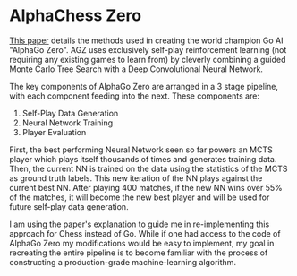 # AlphaChess Zero

[This paper](https://www.nature.com/articles/nature24270.epdf?author_access_token=VJXbVjaSHxFoctQQ4p2k4tRgN0jAjWel9jnR3ZoTv0PVW4gB86EEpGqTRDtpIz-2rmo8-KG06gqVobU5NSCFeHILHcVFUeMsbvwS-lxjqQGg98faovwjxeTUgZAUMnRQ) details the methods used in creating the world champion Go AI 
"AlphaGo Zero".  AGZ uses exclusively self-play reinforcement learning (not
requiring any existing games to learn from) by cleverly combining a guided 
Monte Carlo Tree Search with a Deep Convolutional Neural Network.

The key components of AlphaGo Zero are arranged in a 3 stage pipeline, with
each component feeding into the next.  These components are:

1. Self-Play Data Generation
2. Neural Network Training
3. Player Evaluation

First, the best performing Neural Network seen so far powers an MCTS player
which plays itself thousands of times and generates training data.  Then,
the current NN is trained on the data using the statistics of the MCTS as ground
truth labels.  This new iteration of the NN plays against the current best NN.
After playing 400 matches, if the new NN wins over 55% of the matches, it will
become the new best player and will be used for future self-play data generation.

I am using the paper's explanation to guide me in re-implementing this approach
for Chess instead of Go.  While if one had access to the code of AlphaGo Zero my
modifications would be easy to implement, my goal in recreating the entire pipeline
is to become familiar with the process of constructing a production-grade machine-learning
algorithm.
